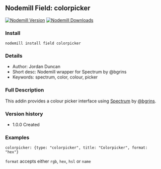 ## Nodemill Field: colorpicker


[![Nodemill Version](https://nodemill.io/api/img/field/colorpicker/version)](https://nodemill.io/addins/field/colorpicker)
[![Nodemill Downloads](https://nodemill.io/api/img/field/colorpicker/downloads)](https://nodemill.io/addins/field/colorpicker)


### Install

    nodemill install field colorpicker


### Details
- Author: Jordan Duncan
- Short desc: Nodemill wrapper for Spectrum by @bgrins
- Keywords: spectrum, color, colour, picker


### Full Description
This addin provides a colour picker interface using [Spectrum](http://bgrins.github.io/spectrum/) by [@bgrins](https://twitter.com/bgrins).


### Version history
- 1.0.0 Created


### Examples

    colorpicker: {type: "colorpicker", title: "Colorpicker", format: "hex"}
    
``format`` accepts either ``rgb``, ``hex``, ``hsl`` or ``name``
